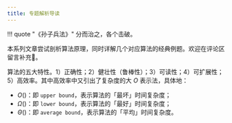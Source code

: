 ```yaml
---
title: 专题解析导读
---
```


!!! quote "《孙子兵法》"
    分而治之，各个击破。

本系列文章尝试剖析算法原理，同时详解几个对应算法的经典例题。欢迎在评论区留言补充🤗。

算法的五大特性。1）正确性；2）健壮性（鲁棒性）；3）可读性；4）可扩展性；5）高效率。其中高效率中又引出了复杂度的大 $O$ 表示法，具体地：

- $O()$：即 `upper bound`，表示算法的「最坏」时间复杂度；
- $\Omega()$：即 `lower bound`，表示算法的「最好」时间复杂度；
- $\Theta()$：即 `average bound`，表示算法的「平均」时间复杂度。
